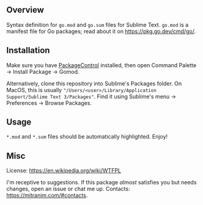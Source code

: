 ## Overview

Syntax definition for `go.mod` and `go.sum` files for Sublime Text. `go.mod` is a manifest file for Go packages;
read about it on <https://pkg.go.dev/cmd/go/>.

## Installation

Make sure you have [PackageControl](https://packagecontrol.io) installed,
then open Command Palette &rarr; Install Package &rarr; Gomod.

Alternatively, clone this repository into Sublime's Packages folder.
On MacOS, this is usually `"/Users/<user>/Library/Application Support/Sublime Text 3/Packages"`.
Find it using Sublime's menu &rarr; Preferences &rarr; Browse Packages.

## Usage

`*.mod` and `*.sum` files should be automatically highlighted. Enjoy!

## Misc

License: <https://en.wikipedia.org/wiki/WTFPL>

I'm receptive to suggestions. If this package _almost_ satisfies you but needs changes,
open an issue or chat me up. Contacts: <https://mitranim.com/#contacts>.
